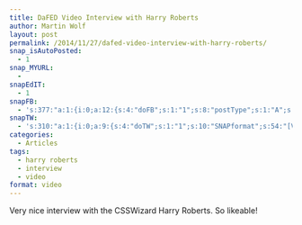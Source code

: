```yaml
---
title: DaFED Video Interview with Harry Roberts
author: Martin Wolf
layout: post
permalink: /2014/11/27/dafed-video-interview-with-harry-roberts/
snap_isAutoPosted:
  - 1
snap_MYURL:
  - 
snapEdIT:
  - 1
snapFB:
  - 's:377:"a:1:{i:0;a:12:{s:4:"doFB";s:1:"1";s:8:"postType";s:1:"A";s:10:"AttachPost";s:1:"2";s:10:"SNAPformat";s:35:"New post on MartinWolf.org: %TITLE%";s:9:"isAutoImg";s:1:"A";s:8:"imgToUse";s:0:"";s:9:"isAutoURL";s:1:"A";s:8:"urlToUse";s:0:"";s:11:"isPrePosted";s:1:"1";s:8:"isPosted";s:1:"1";s:4:"pgID";s:31:"711305895599362_802774283119189";s:5:"pDate";s:19:"2014-11-27 07:27:51";}}";'
snapTW:
  - 's:310:"a:1:{i:0;a:9:{s:4:"doTW";s:1:"1";s:10:"SNAPformat";s:54:"[Video] DaFED Video Interview with @CSSWizardry: %URL%";s:8:"attchImg";s:1:"0";s:9:"isAutoImg";s:1:"A";s:8:"imgToUse";s:0:"";s:11:"isPrePosted";s:1:"1";s:8:"isPosted";s:1:"1";s:4:"pgID";s:18:"537870403868590080";s:5:"pDate";s:19:"2014-11-27 07:27:52";}}";'
categories:
  - Articles
tags:
  - harry roberts
  - interview
  - video
format: video
---
```

Very nice interview with the CSSWizard Harry Roberts. So likeable!